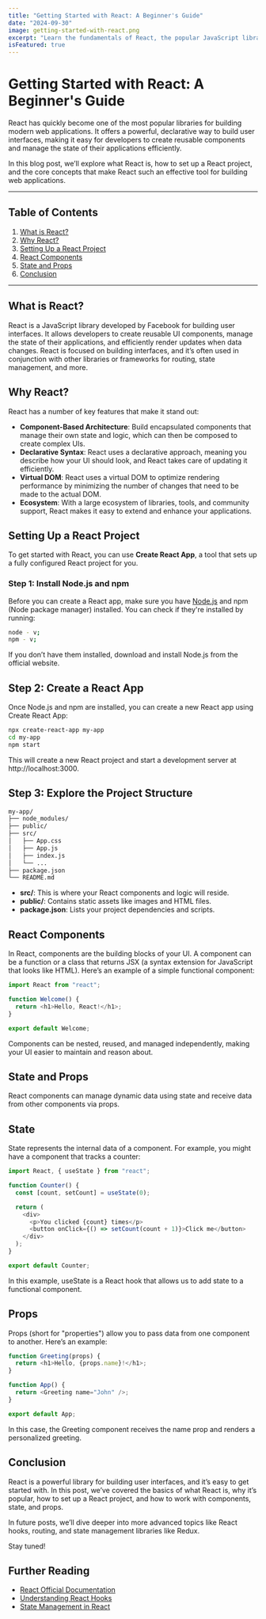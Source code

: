 ```yaml
---
title: "Getting Started with React: A Beginner's Guide"
date: "2024-09-30"
image: getting-started-with-react.png
excerpt: "Learn the fundamentals of React, the popular JavaScript library for building user interfaces."
isFeatured: true
---
```


# Getting Started with React: A Beginner's Guide

React has quickly become one of the most popular libraries for building modern web applications. It offers a powerful, declarative way to build user interfaces, making it easy for developers to create reusable components and manage the state of their applications efficiently.

In this blog post, we’ll explore what React is, how to set up a React project, and the core concepts that make React such an effective tool for building web applications.

---

## Table of Contents

1. [What is React?](#what-is-react)
2. [Why React?](#why-react)
3. [Setting Up a React Project](#setting-up-a-react-project)
4. [React Components](#react-components)
5. [State and Props](#state-and-props)
6. [Conclusion](#conclusion)

---

## What is React?

React is a JavaScript library developed by Facebook for building user interfaces. It allows developers to create reusable UI components, manage the state of their applications, and efficiently render updates when data changes. React is focused on building interfaces, and it’s often used in conjunction with other libraries or frameworks for routing, state management, and more.

## Why React?

React has a number of key features that make it stand out:

- **Component-Based Architecture**: Build encapsulated components that manage their own state and logic, which can then be composed to create complex UIs.
- **Declarative Syntax**: React uses a declarative approach, meaning you describe how your UI should look, and React takes care of updating it efficiently.
- **Virtual DOM**: React uses a virtual DOM to optimize rendering performance by minimizing the number of changes that need to be made to the actual DOM.
- **Ecosystem**: With a large ecosystem of libraries, tools, and community support, React makes it easy to extend and enhance your applications.

## Setting Up a React Project

To get started with React, you can use **Create React App**, a tool that sets up a fully configured React project for you.

### Step 1: Install Node.js and npm

Before you can create a React app, make sure you have [Node.js](https://nodejs.org) and npm (Node package manager) installed. You can check if they're installed by running:

```bash
node - v;
npm - v;
```

If you don’t have them installed, download and install Node.js from the official website.

## Step 2: Create a React App

Once Node.js and npm are installed, you can create a new React app using Create React App:

```bash
npx create-react-app my-app
cd my-app
npm start
```

This will create a new React project and start a development server at http://localhost:3000.

## Step 3: Explore the Project Structure

```bash
my-app/
├── node_modules/
├── public/
├── src/
│   ├── App.css
│   ├── App.js
│   ├── index.js
│   └── ...
├── package.json
└── README.md
```

- **src/**: This is where your React components and logic will reside.
- **public/**: Contains static assets like images and HTML files.
- **package.json**: Lists your project dependencies and scripts.

## React Components

In React, components are the building blocks of your UI. A component can be a function or a class that returns JSX (a syntax extension for JavaScript that looks like HTML). Here’s an example of a simple functional component:

```js
import React from "react";

function Welcome() {
  return <h1>Hello, React!</h1>;
}

export default Welcome;
```

Components can be nested, reused, and managed independently, making your UI easier to maintain and reason about.

## State and Props

React components can manage dynamic data using state and receive data from other components via props.

## State

State represents the internal data of a component. For example, you might have a component that tracks a counter:

```js
import React, { useState } from "react";

function Counter() {
  const [count, setCount] = useState(0);

  return (
    <div>
      <p>You clicked {count} times</p>
      <button onClick={() => setCount(count + 1)}>Click me</button>
    </div>
  );
}

export default Counter;
```

In this example, useState is a React hook that allows us to add state to a functional component.

## Props

Props (short for "properties") allow you to pass data from one component to another. Here’s an example:

```js
function Greeting(props) {
  return <h1>Hello, {props.name}!</h1>;
}

function App() {
  return <Greeting name="John" />;
}

export default App;
```

In this case, the Greeting component receives the name prop and renders a personalized greeting.

## Conclusion

React is a powerful library for building user interfaces, and it’s easy to get started with. In this post, we’ve covered the basics of what React is, why it’s popular, how to set up a React project, and how to work with components, state, and props.

In future posts, we’ll dive deeper into more advanced topics like React hooks, routing, and state management libraries like Redux.

Stay tuned!

## Further Reading

- [React Official Documentation](https://react.dev/)
- [Understanding React Hooks](https://react.dev/reference/react/hooks)
- [State Management in React](https://react.dev/learn/managing-state)
